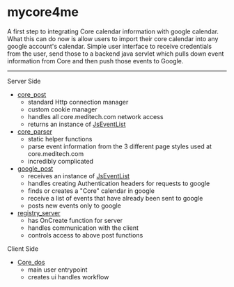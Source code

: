 mycore4me
=========

A first step to integrating Core calendar information with google calendar.  What this can do now is allow users to import their core calendar into any google account's calendar.  Simple user interface to receive credentials from the user, send those to a backend java servlet which pulls down event information from Core and then push those events to Google.

--------------------------
Server Side

*  [core_post](/src/core_dos/server/core_post)
	* standard Http connection manager
	* custom cookie manager
	* handles all core.meditech.com network access
	* returns an instance of [JsEventList](/src/core_dos/shared/JsEventList)
* [core_parser](/src/core_dos/server/core_parser)
	* static helper functions
	* parse event information from the 3 different page styles used at core.meditech.com
	* incredibly complicated
* [google_post](/src/core_dos/server/google_post)
	* receives an instance of [JsEventList](/src/core_dos/shared/JsEventList)
	* handles creating Authentication headers for requests to google
	* finds or creates a "Core" calendar in google
	* receive a list of events that have already been sent to google
	* posts new events only to google
* [registry_server](/src/core_dos/server/registry_server)
	* has OnCreate function for server
	* handles communication with the client
	* controls access to above post functions

Client Side
* [Core_dos](/src/core_dos/client/Core_dos)
	* main user entrypoint
	* creates ui handles workflow
